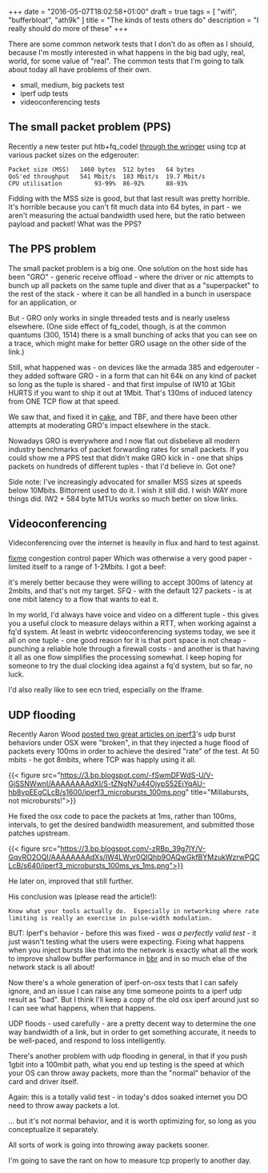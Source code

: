 +++
date = "2016-05-07T18:02:58+01:00"
draft = true
tags = [ "wifi", "bufferbloat", "ath9k" ]
title = "The kinds of tests others do"
description = "I really should do more of these"
+++

There are some common network tests that I don't do as often as I
should, because I'm mostly interested in what happens in the big bad
ugly, real, world, for some value of "real". The common tests
that I'm going to talk about today all have problems of their own.

* small, medium, big packets test
* iperf udp tests
* videoconferencing tests

## The small packet problem (PPS)

Recently a new tester put htb+fq_codel [through the wringer](http://community.ubnt.com/t5/EdgeMAX/Cake-compiled-for-the-EdgeRouter-devices/td-p/1679844/page/2) using
tcp at various packet sizes on the edgerouter:

````
Packet size (MSS)	1460 bytes	512 bytes	64 bytes
QoS'ed throughput	541 Mbit/s	183 Mbit/s	19.7 Mbit/s
CPU utilisation		    93-99%	86-92%		88-93%
````

Fidding with the MSS size is good, but that last result was pretty
horrible. It's horrible because you can't fit much data into 64 bytes,
in part - we aren't measuring the actual bandwidth used here, but the
ratio between payload and packet! What was the PPS?

## The PPS problem

The small packet problem is a big one. One solution on the host side
has been "GRO" - generic receive offload - where the driver or nic
attempts to bunch up all packets on the same tuple and diver that as a
"superpacket" to the rest of the stack - where it can be all handled
in a bunch in userspace for an application, or

But - GRO only works in single threaded tests and is nearly useless
elsewhere. (One side effect of fq_codel, though, is at the common
quantums (300, 1514) there is a small bunching of acks that you can
see on a trace, which might make for better GRO usage on the other
side of the link.)

Still, what happened was - on devices like the armada 385 and
edgerouter - they added software GRO - in a form that can hit 64k on
any kind of packet so long as the tuple is shared - and that first
impulse of IW10 at 1Gbit HURTS if you want to ship it out at
1Mbit. That's 130ms of induced latency from ONE TCP flow at that
speed.

We saw that, and fixed it in [cake](fixme), and TBF, and there have
been other attempts at moderating GRO's impact elsewhere in the stack.

Nowadays GRO is everywhere and I now flat out disbelieve all modern
industry benchmarks of packet forwarding rates for small packets. If
you could show me a PPS test that didn't make GRO kick in - one that
ships packets on hundreds of different tuples - that I'd believe
in. Got one?

Side note: I've increasingly advocated for smaller MSS sizes at speeds
below 10Mbits. Bittorrent used to do it. I wish it still did. I wish
WAY more things did. IW2 + 584 byte MTUs works so much better on slow
links.

## Videoconferencing

Videconferencing over the internet is heavily in flux and hard to test against.

[fixme](fixme) congestion control paper
Which was otherwise a very good paper - limited itself to a range of 1-2Mbits.
I got a beef:

it's merely better because they were willing to accept 300ms of latency
at 2mbits, and that's not my target. SFQ - with the default 127 packets -
is at one mbit latency to a flow that wants to eat it.

In my world, I'd always have voice and video on a different tuple -
this gives you a useful clock to measure delays within a RTT, when
working against a fq'd system. At least in webrtc videoconferencing
systems today, we see it all on one tuple - one good reason for it is
that port space is not cheap - punching a reliable hole through a
firewall costs - and another is that having it all as one flow
simplifies the processing somewhat. I keep hoping for someone to try
the dual clocking idea against a fq'd system, but so far, no luck.

I'd also really like to see ecn tried, especially on the Iframe.

## UDP flooding

Recently Aaron Wood [posted two great articles on iperf3](http://burntchrome.blogspot.com/2016/09/iperf3-and-microbursts.html)'s udp burst behaviors under
OSX were "broken", in that they injected a huge flood of packets every 100ms in order to achieve the desired "rate" of the test. At 50 mbits - he got 8mbits, where TCP was happly using it all.

{{< figure src="https://3.bp.blogspot.com/-fSwmDFWdS-U/V-GjSSNWwnI/AAAAAAAAdXI/S-tZNgN7u44OjypS52EjYqAU-hb8vpEEgCLcB/s1600/iperf3_microbursts_100ms.png" title="Millabursts, not microbursts!">}}

He fixed the osx code to pace the packets at 1ms, rather than 100ms,
intervals, to get the desired bandwidth measurement, and submitted
those patches upstream.

{{< figure src="https://3.bp.blogspot.com/-zRBp_39g7lY/V-GqvRO2OQI/AAAAAAAAdXs/IW4LWvr0QlQhb9OAQwGkfBYMzukWzrwPQCLcB/s640/iperf3_microbursts_100ms_vs_1ms.png">}}

He later on, improved that still further.

His conclusion was (please read the article!):

````
Know what your tools actually do.  Especially in networking where rate limiting is really an exercise in pulse-width modulation.
````

BUT: Iperf's behavior - before this was fixed - *was a perfectly valid
test* - it just wasn't testing what the users were expecting.  Fixing
what happens when you inject bursts like that into the network is
exactly what all the work to improve shallow buffer performance in
[bbr](/tags/bbr) and in so much else of the network stack is all about!

Now there's a whole generation of iperf-on-osx tests that I can safely
ignore, and an issue I can raise any time someone points to a iperf
udp result as "bad". But I think I'll keep a copy of the old osx iperf
around just so I can see what happens, when that happens.

UDP floods - used carefully - are a pretty decent way to determine the
one way bandwidth of a link, but in order to get something accurate, it
needs to be well-paced, and respond to loss intelligently.

There's another problem with udp flooding in general, in that if you push
1gbit into a 100mbit path, what you end up testing is the speed at which
your OS can throw away packets, more than the "normal" behavior of the card
and driver itself.

Again: this is a totally valid test - in today's ddos soaked internet
you DO need to throw away packets a lot.

... but it's not normal behavior, and it is worth optimizing for, so long as you conceptualize it separately.

All sorts of work is going into throwing away packets sooner.

I'm going to save the rant on how to measure tcp properly to another
day.